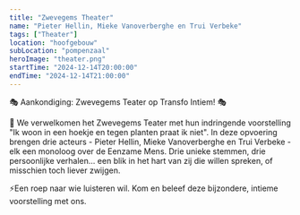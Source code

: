 ```yaml
---
title: "Zwevegems Theater"
name: "Pieter Hellin, Mieke Vanoverberghe en Trui Verbeke"
tags: ["Theater"]
location: "hoofgebouw"
subLocation: "pompenzaal"
heroImage: "theater.png"
startTime: "2024-12-14T20:00:00"
endTime: "2024-12-14T21:00:00"
---
```


🎭 Aankondiging: Zwevegems Teater op Transfo Intiem! 🎭

🌱 We verwelkomen het Zwevegems Teater met hun indringende voorstelling "Ik woon in een hoekje en tegen planten praat ik niet". In deze opvoering brengen drie acteurs - Pieter Hellin, Mieke Vanoverberghe en Trui Verbeke - elk een monoloog over de Eenzame Mens. Drie unieke stemmen, drie persoonlijke verhalen... een blik in het hart van zij die willen spreken, of misschien toch liever zwijgen.

⚡️Een roep naar wie luisteren wil. Kom en beleef deze bijzondere, intieme voorstelling met ons.
